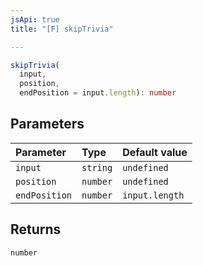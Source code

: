 ```yaml
---
jsApi: true
title: "[F] skipTrivia"

---
```

```ts
skipTrivia(
  input,
  position,
  endPosition = input.length): number
```

## Parameters

| Parameter | Type | Default value |
| :------ | :------ | :------ |
| `input` | `string` | `undefined` |
| `position` | `number` | `undefined` |
| `endPosition` | `number` | `input.length` |

## Returns

`number`
